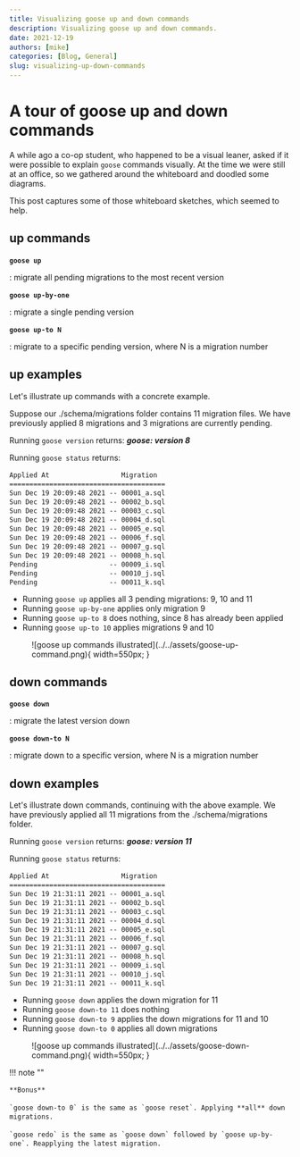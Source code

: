 ```yaml
---
title: Visualizing goose up and down commands
description: Visualizing goose up and down commands.
date: 2021-12-19
authors: [mike]
categories: [Blog, General]
slug: visualizing-up-down-commands
---
```


# A tour of goose up and down commands

A while ago a co-op student, who happened to be a visual leaner, asked if it were possible to explain `goose` commands visually. At the time we were still at an office, so we gathered around the whiteboard and doodled some diagrams.

This post captures some of those whiteboard sketches, which seemed to help.

<!-- more -->

## **up commands**

**`goose up`**

:   migrate all pending migrations to the most recent version


**`goose up-by-one`**

:   migrate a single pending version

**`goose up-to N`** 

:   migrate to a specific pending version, where N is a migration number

## **up examples**

Let's illustrate up commands with a concrete example.

Suppose our ./schema/migrations folder contains 11 migration files. We have previously applied 8 migrations and 3 migrations are currently pending.

Running `goose version` returns: ***goose: version 8***

Running `goose status` returns:

```
Applied At                  Migration
=======================================
Sun Dec 19 20:09:48 2021 -- 00001_a.sql
Sun Dec 19 20:09:48 2021 -- 00002_b.sql
Sun Dec 19 20:09:48 2021 -- 00003_c.sql
Sun Dec 19 20:09:48 2021 -- 00004_d.sql
Sun Dec 19 20:09:48 2021 -- 00005_e.sql
Sun Dec 19 20:09:48 2021 -- 00006_f.sql
Sun Dec 19 20:09:48 2021 -- 00007_g.sql
Sun Dec 19 20:09:48 2021 -- 00008_h.sql
Pending                  -- 00009_i.sql
Pending                  -- 00010_j.sql
Pending                  -- 00011_k.sql
```

- Running `goose up` applies all 3 pending migrations: 9, 10 and 11
- Running `goose up-by-one`  applies only migration 9
- Running `goose up-to 8` does nothing, since 8 has already been applied
- Running `goose up-to 10` applies migrations 9 and 10

<figure markdown="1">
![goose up commands illustrated](../../assets/goose-up-command.png){ width=550px; }
</figure>

## **down commands**

**`goose down`**

:   migrate the latest version down


**`goose down-to N`** 

:   migrate down to a specific version, where N is a migration number

## **down examples**

Let's illustrate down commands, continuing with the above example. We have previously applied all 11 migrations from the ./schema/migrations folder.

Running `goose version` returns: ***goose: version 11***

Running `goose status` returns:

```
Applied At                  Migration
=======================================
Sun Dec 19 21:31:11 2021 -- 00001_a.sql
Sun Dec 19 21:31:11 2021 -- 00002_b.sql
Sun Dec 19 21:31:11 2021 -- 00003_c.sql
Sun Dec 19 21:31:11 2021 -- 00004_d.sql
Sun Dec 19 21:31:11 2021 -- 00005_e.sql
Sun Dec 19 21:31:11 2021 -- 00006_f.sql
Sun Dec 19 21:31:11 2021 -- 00007_g.sql
Sun Dec 19 21:31:11 2021 -- 00008_h.sql
Sun Dec 19 21:31:11 2021 -- 00009_i.sql
Sun Dec 19 21:31:11 2021 -- 00010_j.sql
Sun Dec 19 21:31:11 2021 -- 00011_k.sql
```

- Running `goose down` applies the down migration for 11
- Running `goose down-to 11`  does nothing
- Running `goose down-to 9` applies the down migrations for 11 and 10
- Running `goose down-to 0` applies all down migrations

<figure markdown="1">
![goose up commands illustrated](../../assets/goose-down-command.png){ width=550px; }
</figure>

!!! note ""

    **Bonus**
    
    `goose down-to 0` is the same as `goose reset`. Applying **all** down migrations.

    `goose redo` is the same as `goose down` followed by `goose up-by-one`. Reapplying the latest migration.
